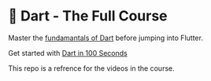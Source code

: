 # 🎯 Dart - The Full Course

Master the [fundamantals of Dart](https://fireship.io/courses/dart/) before jumping into Flutter. 

Get started with [Dart in 100 Seconds](https://youtu.be/NrO0CJCbYLA)

This repo is a refrence for the videos in the course.
